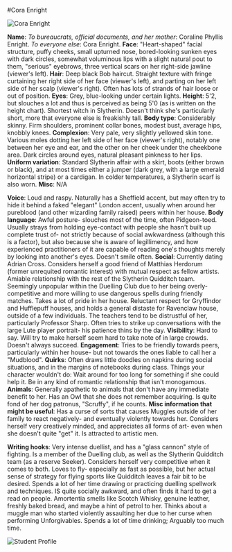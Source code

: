 #Cora Enright

![Cora Enright](https://files.catbox.moe/l2567n.jpg)

**Name**: *To bureaucrats, official documents, and her mother*: Coraline Phyllis Enright. *To everyone else*: Cora Enright.
**Face**: "Heart-shaped" facial structure, puffy cheeks, small upturned nose, bored-looking sunken eyes with dark circles, somewhat voluminous lips with a slight natural pout to them, "serious" eyebrows, three vertical scars on her right-side jawline (viewer's left).
**Hair**: Deep black Bob haircut. Straight texture with fringe curtaining her right side of her face (viewer's left), and parting on her left side of her scalp (viewer's right). Often has lots of strands of hair loose or out of position.
**Eyes**: Grey, blue-looking under certain lights.
**Height**: 5'2, but slouches a lot and thus is perceived as being 5'0 (as is written on the height chart). Shortest witch in Slytherin. Doesn't think she's particularly short, more that everyone else is freakishly tall.
**Body type**: Considerably skinny. Firm shoulders, prominent collar bones, modest bust, average hips, knobbly knees.
**Complexion**: Very pale, very slightly yellowed skin tone. Various moles dotting her left side of her face (viewer's right), notably one between her eye and ear, and the other on her cheek under the cheekbone area. Dark circles around eyes, natural pleasant pinkness to her lips.
**Uniform variation**: Standard Slytherin affair with a skirt, boots (either brown or black), and at most times either a jumper (dark grey, with a large emerald horizontal stripe) or a cardigan. In colder temperatures, a Slytherin scarf is also worn.
**Misc**: N/A

**Voice**: Loud and raspy. Naturally has a Sheffield accent, but may often try to hide it behind a faked "elegant" London accent, usually when around her pureblood (and other wizarding family raised) peers within her house.
**Body language**: Awful posture- slouches most of the time, often Pidgeon-toed. Usually strays from holding eye-contact with people she hasn't built up complete trust of- not strictly because of social awkwardness (although this is a factor), but also because she is aware of legillimency, and how experienced practitioners of it are capable of reading one's thoughts merely by looking into another's eyes. Doesn't smile often.
**Social**: Currently dating Adrian Cross. Considers herself a good friend of Matthias Herdorum (former unrequited romantic interest) with mutual respect as fellow artists. Amiable relationship with the rest of the Slytherin Quidditch team. Seemingly unpopular within the Duelling Club due to her being overly-competitive and more willing to use dangerous spells during friendly matches. Takes a lot of pride in her house. Reluctant respect for Gryffindor and Hufflepuff houses, and holds a general distaste for Ravenclaw house, outside of a few individuals. The teachers tend to be distrustful of her, particularly Professor Sharp. Often tries to strike up conversations with the large Lute player portrait- his patience thins by the day.
**Visibility**: Hard to say. Will try to make herself seem hard to take note of in large crowds. Doesn't always succeed.
**Engagement**: Tries to be friendly towards peers, particularly within her house- but not towards the ones liable to call her a "Mudblood".
**Quirks**: Often draws little doodles on napkins during social situations, and in the margins of notebooks during class.
Things your character wouldn't do: Wait around for too long for something if she could help it. Be in any kind of romantic relationship that isn't monogamous.
**Animals**: Generally apathetic to animals that don't have any immediate benefit to her. Has an Owl that she does not remember acquiring. Is quite fond of her dog patronus, "Scruffy", if he counts.
**Misc information that might be useful**: Has a curse of sorts that causes Muggles outside of her family to react negatively- and eventually violently towards her. Considers herself very creatively minded, and appreciates all forms of art- even when she doesn't quite "get" it. Is attracted to artistic men.

**Writing hooks**:
Very intense duellist, and has a "glass cannon" style of fighting.
Is a member of the Duelling club, as well as the Slytherin Quidditch team (as a reserve Seeker). Considers herself very competitive when it comes to both.
Loves to fly- especially as fast as possible, but her actual sense of strategy for flying sports like Quidditch leaves a fair bit to be desired.
Spends a lot of her time drawing or practicing duelling spellwork and techniques.
IS quite socially awkward, and often finds it hard to get a read on people.
Amortentia smells like Scotch Whisky, genuine leather, freshly baked bread, and maybe a hint of petrol to her.
Thinks about a muggle man who started violently assaulting her due to her curse when performing Unforgivables.
Spends a lot of time drinking; Arguably too much time.

![Student Profile](https://files.catbox.moe/ctrvmd.png)
